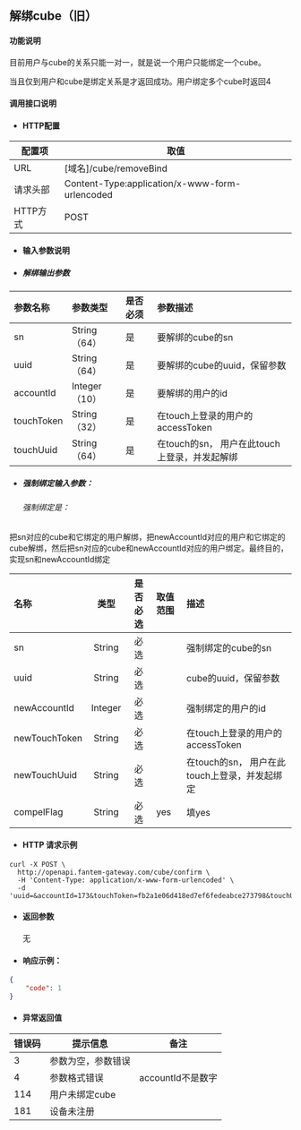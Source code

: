 ## 解绑cube（旧）

#### 功能说明

目前用户与cube的关系只能一对一，就是说一个用户只能绑定一个cube。

当且仅到用户和cube是绑定关系是才返回成功。用户绑定多个cube时返回4

#### 调用接口说明

* #### HTTP配置

| 配置项 | 取值 |
| --- | --- |
| URL | \[域名\]/cube/removeBind |
| 请求头部 | Content-Type:application/x-www-form-urlencoded |
| HTTP方式 | POST |

* #### 输入参数说明

* ##### 解绑输出参数

| 参数名称 | 参数类型 | 是否必须 | 参数描述 |
| :--- | :--- | :--- | :--- |
| sn | String（64） | 是 | 要解绑的cube的sn |
| uuid | String（64） | 是 | 要解绑的cube的uuid，保留参数 |
| accountId | Integer（10） | 是 | 要解绑的用户的id |
| touchToken | String（32） | 是 | 在touch上登录的用户的accessToken |
| touchUuid | String（64） | 是 | 在touch的sn， 用户在此touch上登录，并发起解绑 |

* ##### 强制绑定输入参数：

  ###### 强制绑定是：

把sn对应的cube和它绑定的用户解绑，把newAccountId对应的用户和它绑定的cube解绑，然后把sn对应的cube和newAccountId对应的用户绑定。最终目的，实现sn和newAccountId绑定

| 名称 | 类型 | 是否必选 | 取值范围 | 描述 |
| :--- | :---: | :---: | :--- | :--- |
| sn | String | 必选 |  | 强制绑定的cube的sn |
| uuid | String | 必选 |  | cube的uuid，保留参数 |
| newAccountId | Integer | 必选 |  | 强制绑定的用户的id |
| newTouchToken | String | 必选 |  | 在touch上登录的用户的accessToken |
| newTouchUuid | String | 必选 |  | 在touch的sn， 用户在此touch上登录，并发起绑定 |
| compelFlag | String | 必选 | yes | 填yes |



* #### HTTP 请求示例

```
curl -X POST \
  http://openapi.fantem-gateway.com/cube/confirm \
  -H 'Content-Type: application/x-www-form-urlencoded' \
  -d 'uuid=&accountId=173&touchToken=fb2a1e06d418ed7ef6fedeabce273798&touchUuid=touchfjsljdfksdjfksdfsdfsdfsdfs234sdfsd&sn=A01011725020927'
```

* #### 返回参数

  无

* #### 响应示例：

```json
{
    "code": 1
}
```

* #### 异常返回值

| 错误码 | 提示信息 | 备注 |
| --- | --- | --- |
| 3 | 参数为空，参数错误 |  |
| 4 | 参数格式错误 | accountId不是数字 |
| 114 | 用户未绑定cube |  |
| 181 | 设备未注册 |  |



